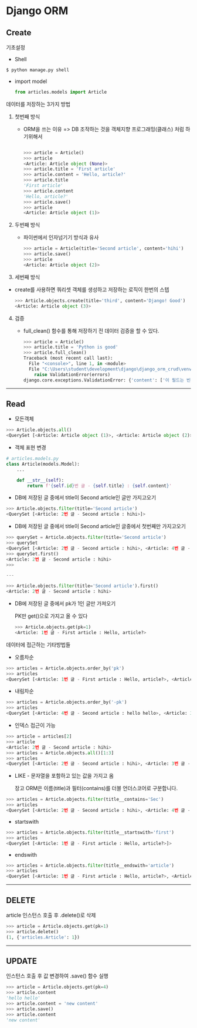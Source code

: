 # Django ORM #

## Create ##

기초설정

- Shell

```bash
$ python manage.py shell
```



- import model 

  ```python
  from articles.models import Article
  ```

  

데이터를 저장하는 3가지 방법

1. 첫번째 방식

   - ORM을 쓰는 이유 => DB 조작하는 것을 객체지향 프로그래밍(클래스) 처럼 하기위해서

     ```python
     
     >>> article = Article()
     >>> article
     <Article: Article object (None)>
     >>> article.title = 'First article'
     >>> article.content = 'Hello, article?'
     >>> article.title
     'First article'
     >>> article.content
     'Hello, article?'
     >>> article.save()
     >>> article
     <Article: Article object (1)>
     ```

2. 두번째 방식

   - 파이썬에서 인자넘기기 방식과 유사

     ```python
     >>> article = Article(title='Second article', content='hihi')
     >>> article.save()
     >>> article
     <Article: Article object (2)>
     ```

3.  세번째 방식

   - create를 사용하면 쿼리셋 객체를 생성하고 저장하는 로직이 한번의 스텝

     ```python
     >>> Article.objects.create(title='third', content='Django! Good')
     <Article: Article object (3)>
     ```

4. 검증

   - full_clean() 함수를 통해 저장하기 전 데이터 검증을 할 수 있다.

     ```python
     >>> article = Article()
     >>> article.title = 'Python is good'
     >>> article.full_clean()
     Traceback (most recent call last):
       File "<console>", line 1, in <module>
       File "C:\Users\student\development\django\django_orm_crud\venv\lib\site-packages\django\db\models\base.py", line 1203, in full_clean
         raise ValidationError(errors)
     django.core.exceptions.ValidationError: {'content': ['이 필드는 빈 칸으로 둘 수 없습니다.']}
     ```

     



----------------

## Read ##

- 모든객체

```python
>>> Article.objects.all()
<QuerySet [<Article: Article object (1)>, <Article: Article object (2)>, <Article: Article object (3)>]>
```

- 객체 표현 변경

```python
# articles.models.py
class Article(models.Model):
    ...

    def __str__(self):
        return f'{self.id}번 글 - {self.title} : {self.content}'

```

- DB에 저장된 글 중에서 title이 Second article인 글만 가지고오기

```python
>>> Article.objects.filter(title='Second article')
<QuerySet [<Article: 2번 글 - Second article : hihi>]>
```

- DB에 저장된 글 중에서 title이 Second article인 글중에서 첫번째만 가지고오기

```python
>>> querySet = Article.objects.filter(title='Second article')
>>> querySet
<QuerySet [<Article: 2번 글 - Second article : hihi>, <Article: 4번 글 - Second article : hello hello>]>
>>> querySet.first()
<Article: 2번 글 - Second article : hihi>
>>>

---

>>> Article.objects.filter(title='Second article').first()
<Article: 2번 글 - Second article : hihi>
```

- DB에 저장된 글 중에서 pk가 1인 글만 가져오기

  PK만  get()으로 가지고 올 수 있다

  ```python
  >>> Article.objects.get(pk=1)
  <Article: 1번 글 - First article : Hello, article?>
  ```



데이터에 접근하는 기타방법들

- 오름차순

``` python
>>> articles = Article.objects.order_by('pk')
>>> articles
<QuerySet [<Article: 1번 글 - First article : Hello, article?>, <Article: 2번 글 - Second article : hihi>, <Article: 3번 글 - third : Django! Good>, <Article: 4번 글 - Second article : hello hello>]>
```

- 내림차순

```python
>>> articles = Article.objects.order_by('-pk')
>>> articles
<QuerySet [<Article: 4번 글 - Second article : hello hello>, <Article: 3번 글 - third : Django! Good>, <Article: 2번 글 - Second article : hihi>, <Article: 1번 글 - First article : Hello, article?>]>
```

- 인덱스 접근이 가능

```python
>>> article = articles[2]
>>> article
<Article: 2번 글 - Second article : hihi>
>>> articles = Article.objects.all()[1:3]
>>> articles
<QuerySet [<Article: 2번 글 - Second article : hihi>, <Article: 3번 글 - third : Django! Good>]>
```



- LIKE - 문자열을 포함하고 있는 값을 가지고 옴

  장고 ORM은 이름(title)과 필터(contains)를 더블 언더스코어로 구분합니다.

```python
>>> articles = Article.objects.filter(title__contains='Sec')
>>> articles
<QuerySet [<Article: 2번 글 - Second article : hihi>, <Article: 4번 글 - Second article : hello hello>]>
```

- startswith

```python
>>> articles = Article.objects.filter(title__startswith='first')
>>> articles
<QuerySet [<Article: 1번 글 - First article : Hello, article?>]>
```

- endswith

```python
>>> articles = Article.objects.filter(title__endswith='article')
>>> articles
<QuerySet [<Article: 1번 글 - First article : Hello, article?>, <Article: 2번 글 - Second article : hihi>, <Article: 4번 글 - Second article : hello hello>]>
```

-----------------------

## DELETE ##

article 인스턴스 호출 후 .delete()로 삭제

```python
>>> article = Article.objects.get(pk=1)
>>> article.delete()
(1, {'articles.Article': 1})
```

-----------------

## UPDATE ##

인스턴스 호출 후 값 변경하여 .save() 함수 실행

```python
>>> article = Article.objects.get(pk=4)
>>> article.content
'hello hello'
>>> article.content = 'new content'
>>> article.save()
>>> article.content
'new content'
```

